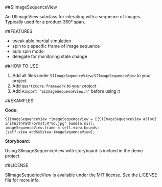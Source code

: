 ##SIImageSequenceView

An UIImageView subclass for interating with a sequence of images.
Typically used for a product 360° span.

##FEATURES

- tweak able inertial simulation
- spin to a specific frame of image sequence
- auto spin mode
- delegate for monitoring state change

##HOW TO USE

1. Add all files under `SIImageSequenceView/SIImageSequenceView` to your project
2. Add `QuartzCore.framework` to your project
3. Add `#import "SIImageSequenceView.h"` before using it

##EXAMPLES

**Code:**

	SIImageSequenceView *imageSequenceView = [[SIImageSequenceView alloc] initWithPathFormat:@"%d.jpg" bundle:nil];
	imageSequenceView.frame = self.view.bounds;
	[self.view addSubView:imageSequenceView];

**Storyboard:**

Using SIImageSequenceView with storyboard is inclued in the demo project.

##LICENSE

SIImageSequenceView is available under the MIT license. See the LICENSE file for more info.